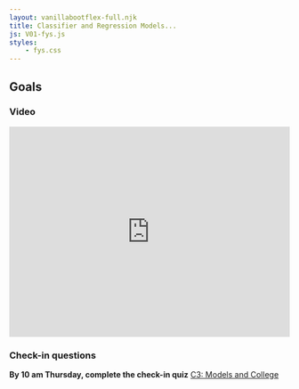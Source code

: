 ```yaml
---
layout: vanillabootflex-full.njk
title: Classifier and Regression Models...
js: V01-fys.js
styles:
	- fys.css
---
```


<!-- To do: Consider making this check-in anonymous, or adding another college check-in here... -->

## Goals

### Video

<div style="position: relative; width: 100%; height: 0; padding-bottom: 75%;">
    <iframe style="position: absolute; width: 100%; height: 100%; border: 0;" scrolling="no" src="https://expl.ai/WZEBCXY?mode=embed" frameborder="0" allowfullscreen></iframe>
</div>


### Check-in questions

**By 10 am Thursday, complete the check-in quiz** [C3: Models and College](https://d2l.mountunion.edu/d2l/lms/quizzing/user/quiz_summary.d2l?qi=20018&ou=35016)